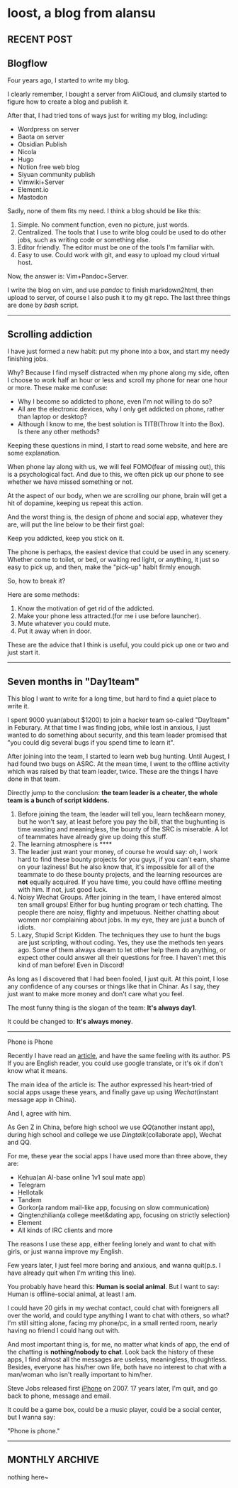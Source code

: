# loost, a blog from alansu

## RECENT POST

## Blogflow

Four years ago, I started to write my blog.

I clearly remember, I bought a server from AliCloud, and clumsily started to figure how to create a blog and publish it.

After that, I had tried tons of ways just for writing my blog, including:

- Wordpress on server
- Baota on server
- Obsidian Publish
- Nicola
- Hugo
- Notion free web blog
- Siyuan community publish
- Vimwiki+Server
- Element.io
- Mastodon

Sadly, none of them fits my need. I think a blog should be like this:

1. Simple. No comment function, even no picture, just words.
2. Centralized. The tools that I use to write blog could be used to do other jobs, such as writing code or something else.
3. Editor friendly. The editor must be one of the tools I\'m familiar with.
4. Easy to use. Could work with git, and easy to upload my cloud virtual host.

Now, the answer is: Vim+Pandoc+Server.

I write the blog on *vim*, and use *pandoc* to finish markdown2html, then upload to server, of course I also push it to my git repo. The last three things are done by *bash* script.

---

## Scrolling addiction

I have just formed a new habit: put my phone into a box, and start my needy finishing jobs.

Why? Because I find myself distracted when my phone along my side, often I choose to work half an hour or less and scroll my phone for near one hour or more. These make me confuse:

- Why I become so addicted to phone, even I\'m not willing to do so?
- All are the electronic devices, why I only get addicted on phone, rather than laptop or desktop?
- Although I know to me, the best solution is TITB(Throw It into the Box). Is there any other methods?

Keeping these questions in mind, I start to read some website, and here are some explanation.

When phone lay along with us, we will feel FOMO(fear of missing out), this is a psychological fact. And due to this, we often pick up our phone to see whether we have missed something or not.

At the aspect of our body, when we are scrolling our phone, brain will get a hit of dopamine, keeping us repeat this action.

And the worst thing is, the design of phone and social app, whatever they are, will put the line below to be their first goal:

Keep you addicted, keep you stick on it.

The phone is perhaps, the easiest device that could be used in any scenery. Whether come to toilet, or bed, or waiting red light, or anything, it just so easy to pick up, and then, make the \"pick-up\" habit firmly enough.

So, how to break it?

Here are some methods:

1. Know the motivation of get rid of the addicted.
2. Make your phone less attracted.(for me i use before launcher).
3. Mute whatever you could mute.
4. Put it away when in door.

These are the advice that I think is useful, you could pick up one or two and just start it.

---

## Seven months in \"Day1team\"

This blog I want to write for a long time, but hard to find a quiet place to write it.

I spent 9000 yuan(about $1200) to join a hacker team so-called \"Day1team\" in Feburary. At that time I was finding jobs, while lost in anxious, I just wanted to do something about security, and this team leader promised that \"you could dig several bugs if you spend time to learn it\".

After joining into the team, I started to learn web bug hunting. Until Augest, I had found two bugs on ASRC. At the mean time, I went to the offline activity which was raised by that team leader, twice. These are the things I have done in that team.

Directly jump to the conclusion: **the team leader is a cheater, the whole team is a bunch of script kiddens.**

1. Before joining the team, the leader will tell you, learn tech&earn money, but he won\'t say, at least before you pay the bill, that the bughunting is time wasting and meaningless, the bounty of the SRC is miserable. A lot of teammates have already give up doing this stuff.
2. The learning atmosphere is \*\*\*\*
3. The leader just want your money, of course he would say: oh, I work hard to find these bounty projects for you guys, if you can\'t earn, shame on your laziness! But he also know that, it\'s impossible for all of the teammate to do these bounty projects, and the learning resources are **not** equally acquired. If you have time, you could have offline meeting with him. If not, just good luck.
4. Noisy Wechat Groups. After joining in the team, I have entered almost ten small groups! Either for bug hunting program or tech chatting. The people there are noisy, flighty and impetuous. Neither chatting about women nor complaining about jobs. In my eye, they are just a bunch of idiots.
5. Lazy, Stupid Script Kidden. The techniques they use to hunt the bugs are just scripting, without coding. Yes, they use the methods ten years ago. Some of them always dream to let other help them do anything, or expect other could answer all their questions for free. I haven\'t met this kind of man before! Even in Discord!

As long as I discovered that I had been fooled, I just quit. At this point, I lose any confidence of any courses or things like that in Chinar. As I say, they just want to make more money and don\'t care what you feel.

The most funny thing is the slogan of the team: **It\'s always day1**.

It could be changed to: **It\'s always money**.

---

Phone is Phone

Recently I have read an [article](https://www.jianshu.com/p/b3d54e14a49b), and have the same feeling with its author. PS If you are English reader, you could use google translate, or it\'s ok if don\'t know what it means.

The main idea of the article is: The author expressed his heart-tried of social apps usage these years, and finally gave up using *Wechat*(instant message app in China).

And I, agree with him.

As Gen Z in China, before high school we use *QQ*(another instant app), during high school and college we use *Dingtalk*(collaborate app), Wechat and QQ.

For me, these year the social apps I have used more than three above, they are:

- Kehua(an AI-base online 1v1 soul mate app)
- Telegram
- Hellotalk
- Tandem
- Gorkor(a random mail-like app, focusing on slow communication)
- Qingtenzhilian(a college meet&dating app, focusing on strictly selection)
- Element
- All kinds of IRC clients
and more

The reasons I use these app, either feeling lonely and want to chat with girls, or just wanna improve my English.

Few years later, I just feel more boring and anxious, and wanna quit(p.s. I have already quit when I\'m writing this line).

You probably have heard this: **Human is social animal**. But I want to say: Human is offline-social animal, at least I am.

I could have 20 girls in my wechat contact, could chat with foreigners all over the world, and could type anything I want to chat with others, so what? I\'m still sitting alone, facing my phone/pc, in a small rented room, nearly having no friend I could hang out with.

And most important thing is, for me, no matter what kinds of app, the end of the chatting is **nothing/nobody to chat**. Look back the history of these apps, I find almost all the messages are useless, meaningless, thoughtless. Besides, everyone has his/her own life, both have no interest to chat with a man/woman who isn\'t really important to him/her.

Steve Jobs released first [iPhone](https://en.wikipedia.org/wiki/IPhone_(1st_generation)) on 2007. 17 years later, I\'m quit, and go back to phone, message and email.

It could be a game box, could be a music player, could be a social center, but I wanna say:

"Phone is phone."

---

## MONTHLY ARCHIVE

nothing here~
